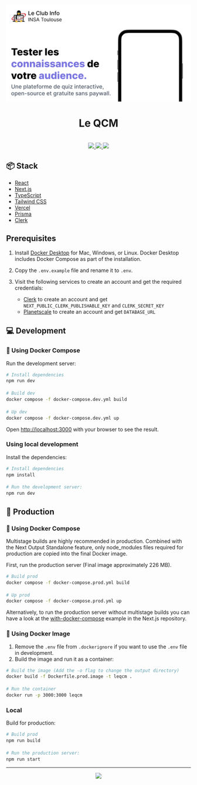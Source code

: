<div align="center">
  <img src="./public/images/og.png" alt="App screenshot">
  <h1>Le QCM</h1>
  <br />

  <a href="https://github.com/Shinyhero36/LeQCM/stargazers">
    <img src="https://img.shields.io/github/stars/Shinyhero36/LeQCM?colorA=363a4f&colorB=b7bdf8&style=for-the-badge" />
  </a>
  <a href="https://github.com/Shinyhero36/LeQCM/issues">
    <img src="https://img.shields.io/github/issues/Shinyhero36/LeQCM?colorA=363a4f&colorB=f5a97f&style=for-the-badge" />
  </a>
  <a href="https://github.com/Shinyhero36/LeQCM/contributors">
    <img src="https://img.shields.io/github/contributors/Shinyhero36/LeQCM?colorA=363a4f&colorB=a6da95&style=for-the-badge" />
  </a>
</div>

## 📦️ Stack

- [React](https://reactjs.org/)
- [Next.js](https://nextjs.org/)
- [TypeScript](https://www.typescriptlang.org/)
- [Tailwind CSS](https://tailwindcss.com/)
- [Vercel](https://vercel.com/)
- [Prisma](https://www.prisma.io/)
- [Clerk](https://clerk.dev/)

## Prerequisites

1. Install [Docker Desktop](https://docs.docker.com/get-docker/) for Mac, Windows, or Linux. Docker Desktop includes Docker Compose as part of the installation.

2. Copy the `.env.example` file and rename it to `.env`.
3. Visit the following services to create an account and get the required credentials:
   - [Clerk](https://dashboard.clerk.dev/) to create an account and get `NEXT_PUBLIC_CLERK_PUBLISHABLE_KEY` and `CLERK_SECRET_KEY`
   - [Planetscale](https://planetscale.com/) to create an account and get `DATABASE_URL`

## 💻 Development

### 🐋 Using Docker Compose

Run the development server:

```bash
# Install dependencies
npm run dev

# Build dev
docker compose -f docker-compose.dev.yml build

# Up dev
docker compose -f docker-compose.dev.yml up
```

Open [http://localhost:3000](http://localhost:3000) with your browser to see the result.

### Using local development

Install the dependencies:

```bash
# Install dependencies
npm install

# Run the development server:
npm run dev
```


## 🚀 Production

### 🐋 Using Docker Compose

Multistage builds are highly recommended in production. Combined with the Next Output Standalone feature, only node_modules files required for production are copied into the final Docker image.

First, run the production server (Final image approximately 226 MB).

```bash
# Build prod
docker compose -f docker-compose.prod.yml build

# Up prod
docker compose -f docker-compose.prod.yml up
```

Alternatively, to run the production server without multistage builds you can have a look at the [with-docker-compose](https://github.com/vercel/next.js/tree/canary/examples/with-docker-compose) example in the Next.js repository.


### 🐋 Using Docker Image

1. Remove the `.env` file from `.dockerignore` if you want to use the `.env` file in development.
2. Build the image and run it as a container:

```bash
# Build the image (Add the -o flag to change the output directory)
docker build -f Dockerfile.prod.image -t leqcm .

# Run the container
docker run -p 3000:3000 leqcm
```

### Local

Build for production:

```bash
# Build prod
npm run build

# Run the production server:
npm run start
```

---

<p align="center">
  <a href="https://github.com/Shinyhero36/LeQCM/blob/main/LICENSE">
    <img src="https://img.shields.io/static/v1.svg?style=for-the-badge&label=License&message=GPL-3.0&logoColor=d9e0ee&colorA=363a4f&colorB=b7bdf8" />
  </a>
</p>